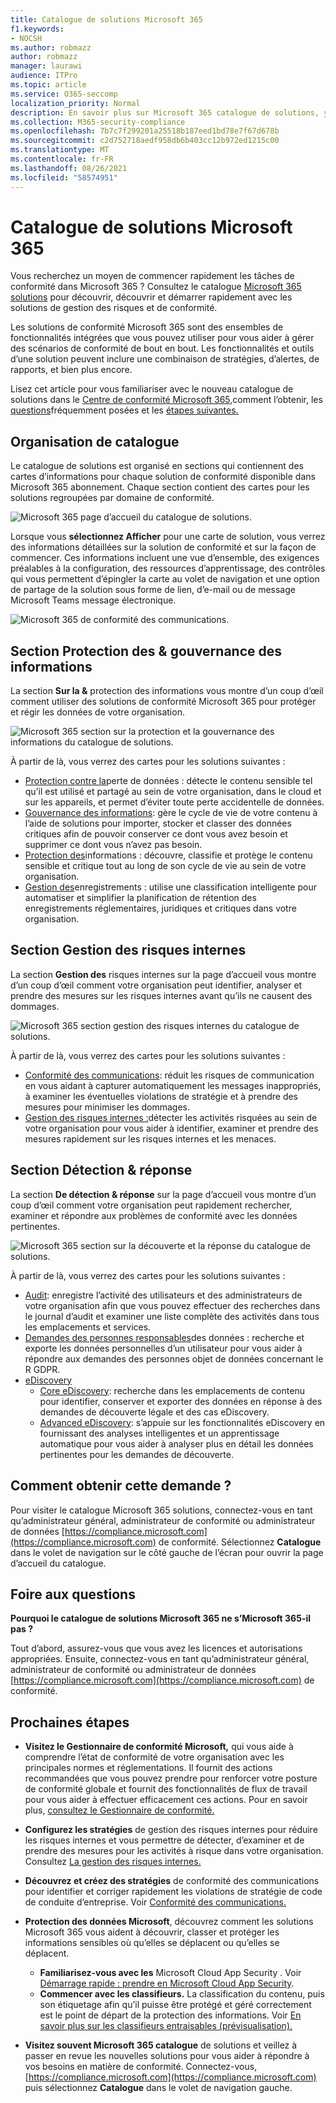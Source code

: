 ```yaml
---
title: Catalogue de solutions Microsoft 365
f1.keywords:
- NOCSH
ms.author: robmazz
author: robmazz
manager: laurawi
audience: ITPro
ms.topic: article
ms.service: O365-seccomp
localization_priority: Normal
description: En savoir plus sur Microsoft 365 catalogue de solutions, y compris ce qu’il contient, comment l’obtenir et les étapes suivantes.
ms.collection: M365-security-compliance
ms.openlocfilehash: 7b7c7f299201a25518b187eed1bd78e7f67d678b
ms.sourcegitcommit: c2d752718aedf958db6b403cc12b972ed1215c00
ms.translationtype: MT
ms.contentlocale: fr-FR
ms.lasthandoff: 08/26/2021
ms.locfileid: "58574951"
---
```

# <a name="microsoft-365-solution-catalog"></a>Catalogue de solutions Microsoft 365

Vous recherchez un moyen de commencer rapidement les tâches de conformité dans Microsoft 365 ? Consultez le catalogue [Microsoft 365 solutions](https://compliance.microsoft.com/solutioncatalog) pour découvrir, découvrir et démarrer rapidement avec les solutions de gestion des risques et de conformité.

Les solutions de conformité Microsoft 365 sont des ensembles de fonctionnalités intégrées que vous pouvez utiliser pour vous aider à gérer des scénarios de conformité de bout en bout. Les fonctionnalités et outils d’une solution peuvent inclure une combinaison de stratégies, d’alertes, de rapports, et bien plus encore.

Lisez cet article pour vous familiariser avec le nouveau catalogue de solutions dans le [Centre de conformité Microsoft 365,](#how-do-i-get-this)comment l’obtenir, les [questions](#frequently-asked-questions)fréquemment posées et les [étapes suivantes.](#next-steps)

## <a name="catalog-organization"></a>Organisation de catalogue

Le catalogue de solutions est organisé en sections qui contiennent des cartes d’informations pour chaque solution de conformité disponible dans Microsoft 365 abonnement. Chaque section contient des cartes pour les solutions regroupées par domaine de conformité.

![Microsoft 365 page d’accueil du catalogue de solutions.](../media/m365-solution-catalog-home.png)

Lorsque vous **sélectionnez Afficher** pour une carte de solution, vous verrez des informations détaillées sur la solution de conformité et sur la façon de commencer. Ces informations incluent une vue d’ensemble, des exigences préalables à la configuration, des ressources d’apprentissage, des contrôles qui vous permettent d’épingler la carte au volet de navigation et une option de partage de la solution sous forme de lien, d’e-mail ou de message Microsoft Teams message électronique.

![Microsoft 365 de conformité des communications.](../media/m365-solution-catalog-communication-compliance.png)

## <a name="information-protection--governance-section"></a>Section Protection des & gouvernance des informations

La section **Sur la &** protection des informations vous montre d’un coup d’œil comment utiliser des solutions de conformité Microsoft 365 pour protéger et régir les données de votre organisation.

![Microsoft 365 section sur la protection et la gouvernance des informations du catalogue de solutions.](../media/m365-solution-catalog-information-protection-governance.png)

À partir de là, vous verrez des cartes pour les solutions suivantes :

- [Protection contre la](dlp-learn-about-dlp.md)perte de données : détecte le contenu sensible tel qu’il est utilisé et partagé au sein de votre organisation, dans le cloud et sur les appareils, et permet d’éviter toute perte accidentelle de données.
- [Gouvernance des informations](manage-information-governance.md): gère le cycle de vie de votre contenu à l’aide de solutions pour importer, stocker et classer des données critiques afin de pouvoir conserver ce dont vous avez besoin et supprimer ce dont vous n’avez pas besoin.
- [Protection des](information-protection.md)informations : découvre, classifie et protège le contenu sensible et critique tout au long de son cycle de vie au sein de votre organisation.
- [Gestion des](records-management.md)enregistrements : utilise une classification intelligente pour automatiser et simplifier la planification de rétention des enregistrements réglementaires, juridiques et critiques dans votre organisation.

## <a name="insider-risk-management-section"></a>Section Gestion des risques internes

La section **Gestion des** risques internes sur la page d’accueil vous montre d’un coup d’œil comment votre organisation peut identifier, analyser et prendre des mesures sur les risques internes avant qu’ils ne causent des dommages.

![Microsoft 365 section gestion des risques internes du catalogue de solutions.](../media/m365-solution-catalog-insider-risk-management.png)

À partir de là, vous verrez des cartes pour les solutions suivantes :

- [Conformité des communications](communication-compliance.md): réduit les risques de communication en vous aidant à capturer automatiquement les messages inappropriés, à examiner les éventuelles violations de stratégie et à prendre des mesures pour minimiser les dommages.
- [Gestion des risques internes :](insider-risk-management.md)détecter les activités risquées au sein de votre organisation pour vous aider à identifier, examiner et prendre des mesures rapidement sur les risques internes et les menaces.

## <a name="discovery--response-section"></a>Section Détection & réponse

La section **De détection & réponse** sur la page d’accueil vous montre d’un coup d’œil comment votre organisation peut rapidement rechercher, examiner et répondre aux problèmes de conformité avec les données pertinentes.

![Microsoft 365 section sur la découverte et la réponse du catalogue de solutions.](../media/m365-solution-catalog-discovery-response.png)

À partir de là, vous verrez des cartes pour les solutions suivantes :

- [Audit](search-the-audit-log-in-security-and-compliance.md): enregistre l’activité des utilisateurs et des administrateurs de votre organisation afin que vous pouvez effectuer des recherches dans le journal d’audit et examiner une liste complète des activités dans tous les emplacements et services.
- [Demandes des personnes responsables](/compliance/regulatory/gdpr-manage-gdpr-data-subject-requests-with-the-dsr-case-tool)des données : recherche et exporte les données personnelles d’un utilisateur pour vous aider à répondre aux demandes des personnes objet de données concernant le R GDPR.
- [eDiscovery](manage-legal-investigations.md)
    - [Core eDiscovery](./get-started-core-ediscovery.md): recherche dans les emplacements de contenu pour identifier, conserver et exporter des données en réponse à des demandes de découverte légale et des cas eDiscovery.
    - [Advanced eDiscovery](overview-ediscovery-20.md): s’appuie sur les fonctionnalités eDiscovery en fournissant des analyses intelligentes et un apprentissage automatique pour vous aider à analyser plus en détail les données pertinentes pour les demandes de découverte.

## <a name="how-do-i-get-this"></a>Comment obtenir cette demande ?

Pour visiter le catalogue Microsoft 365 solutions, connectez-vous en tant qu’administrateur général, administrateur de conformité ou administrateur de données [https://compliance.microsoft.com](https://compliance.microsoft.com) de conformité. Sélectionnez **Catalogue** dans le volet de navigation sur le côté gauche de l’écran pour ouvrir la page d’accueil du catalogue.

## <a name="frequently-asked-questions"></a>Foire aux questions

**Pourquoi le catalogue de solutions Microsoft 365 ne s’Microsoft 365-il pas ?**

Tout d’abord, assurez-vous que vous avez les licences et autorisations appropriées. Ensuite, connectez-vous en tant qu’administrateur général, administrateur de conformité ou administrateur de données [https://compliance.microsoft.com](https://compliance.microsoft.com) de conformité. 

## <a name="next-steps"></a>Prochaines étapes

- **Visitez le Gestionnaire de conformité Microsoft,** qui vous aide à comprendre l’état de conformité de votre organisation avec les principales normes et réglementations. Il fournit des actions recommandées que vous pouvez prendre pour renforcer votre posture de conformité globale et fournit des fonctionnalités de flux de travail pour vous aider à effectuer efficacement ces actions. Pour en savoir plus, [consultez le Gestionnaire de conformité.](compliance-manager.md)

- **Configurez les stratégies** de gestion des risques internes pour réduire les risques internes et vous permettre de détecter, d’examiner et de prendre des mesures pour les activités à risque dans votre organisation. Consultez [La gestion des risques internes.](insider-risk-management.md)

- **Découvrez et créez des stratégies** de conformité des communications pour identifier et corriger rapidement les violations de stratégie de code de conduite d’entreprise. Voir [Conformité des communications.](communication-compliance.md)

- **Protection des données Microsoft**, découvrez comment les solutions Microsoft 365 vous aident à découvrir, classer et protéger les informations sensibles où qu’elles se déplacent ou qu’elles se déplacent.
    - **Familiarisez-vous avec les** Microsoft Cloud App Security . Voir [Démarrage rapide : prendre en Microsoft Cloud App Security](/cloud-app-security/getting-started-with-cloud-app-security).
    - **Commencer avec les classifieurs.** La classification du contenu, puis son étiquetage afin qu’il puisse être protégé et géré correctement est le point de départ de la protection des informations. Voir [En savoir plus sur les classifieurs entraisables (prévisualisation).](classifier-learn-about.md)

- **Visitez souvent Microsoft 365 catalogue** de solutions et veillez à passer en revue les nouvelles solutions pour vous aider à répondre à vos besoins en matière de conformité. Connectez-vous, [https://compliance.microsoft.com](https://compliance.microsoft.com) puis sélectionnez **Catalogue** dans le volet de navigation gauche.
